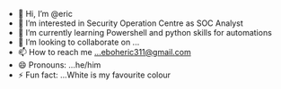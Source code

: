 - 👋 Hi, I’m @eric
- 👀 I’m interested in Security Operation Centre as SOC Analyst
- 🌱 I’m currently learning Powershell and python skills for automations
- 💞️ I’m looking to collaborate on ...
- 📫 How to reach me ...eboheric311@gmail.com
- 😄 Pronouns: ...he/him
- ⚡ Fun fact: ...White is my favourite colour

<!---
ericyber/ericyber is a ✨ special ✨ repository because its `README.md` (this file) appears on your GitHub profile.
You can click the Preview link to take a look at your changes.
--->
